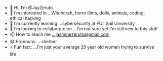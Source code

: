 - 👋 Hi, I’m @JayZeruto
- 👀 I’m interested in ...Witchcraft, horro films, dolls, animals, coding, ethical hacking
- 🌱 I’m currently learning ...cybersecurity at FUll Sail University 
- 💞️ I’m looking to collaborate on ...I'm not sure yet I'm still new to this stuff
- 📫 How to reach me ...jasminezeruto@gmail.com
- 😄 Pronouns: ...she/her
- ⚡ Fun fact: ...I'm just your average 25 year old women trying to survive life

<!---
JayZeruto/JayZeruto is a ✨ special ✨ repository because its `README.md` (this file) appears on your GitHub profile.
You can click the Preview link to take a look at your changes.
--->
